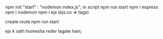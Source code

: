 npm init
"start" : "nodemon index.js"; in script
npm run start
npm i express
npm i nodemon
npm i ejs (ejs.co => tags)

create route
npm run start

ejs k sath humesha reder lagate hain;